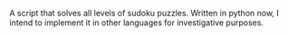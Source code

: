 A script that solves all levels of sudoku puzzles. Written in python now, I intend to implement it
in other languages for investigative purposes. 

